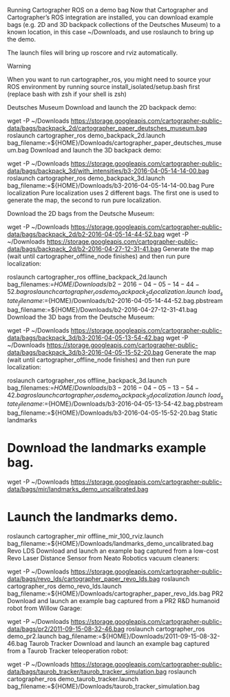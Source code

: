 Running Cartographer ROS on a demo bag
Now that Cartographer and Cartographer’s ROS integration are installed, you can download example bags (e.g. 2D and 3D backpack collections of the Deutsches Museum) to a known location, in this case ~/Downloads, and use roslaunch to bring up the demo.

The launch files will bring up roscore and rviz automatically.

Warning

When you want to run cartographer_ros, you might need to source your ROS environment by running source install_isolated/setup.bash first (replace bash with zsh if your shell is zsh)

Deutsches Museum
Download and launch the 2D backpack demo:

wget -P ~/Downloads https://storage.googleapis.com/cartographer-public-data/bags/backpack_2d/cartographer_paper_deutsches_museum.bag
roslaunch cartographer_ros demo_backpack_2d.launch bag_filename:=${HOME}/Downloads/cartographer_paper_deutsches_museum.bag
Download and launch the 3D backpack demo:

wget -P ~/Downloads https://storage.googleapis.com/cartographer-public-data/bags/backpack_3d/with_intensities/b3-2016-04-05-14-14-00.bag
roslaunch cartographer_ros demo_backpack_3d.launch bag_filename:=${HOME}/Downloads/b3-2016-04-05-14-14-00.bag
Pure localization
Pure localization uses 2 different bags. The first one is used to generate the map, the second to run pure localization.

Download the 2D bags from the Deutsche Museum:

wget -P ~/Downloads https://storage.googleapis.com/cartographer-public-data/bags/backpack_2d/b2-2016-04-05-14-44-52.bag
wget -P ~/Downloads https://storage.googleapis.com/cartographer-public-data/bags/backpack_2d/b2-2016-04-27-12-31-41.bag
Generate the map (wait until cartographer_offline_node finishes) and then run pure localization:

roslaunch cartographer_ros offline_backpack_2d.launch bag_filenames:=${HOME}/Downloads/b2-2016-04-05-14-44-52.bag
roslaunch cartographer_ros demo_backpack_2d_localization.launch \
   load_state_filename:=${HOME}/Downloads/b2-2016-04-05-14-44-52.bag.pbstream \
   bag_filename:=${HOME}/Downloads/b2-2016-04-27-12-31-41.bag
Download the 3D bags from the Deutsche Museum:

wget -P ~/Downloads https://storage.googleapis.com/cartographer-public-data/bags/backpack_3d/b3-2016-04-05-13-54-42.bag
wget -P ~/Downloads https://storage.googleapis.com/cartographer-public-data/bags/backpack_3d/b3-2016-04-05-15-52-20.bag
Generate the map (wait until cartographer_offline_node finishes) and then run pure localization:

roslaunch cartographer_ros offline_backpack_3d.launch bag_filenames:=${HOME}/Downloads/b3-2016-04-05-13-54-42.bag
roslaunch cartographer_ros demo_backpack_3d_localization.launch \
   load_state_filename:=${HOME}/Downloads/b3-2016-04-05-13-54-42.bag.pbstream \
   bag_filename:=${HOME}/Downloads/b3-2016-04-05-15-52-20.bag
Static landmarks

# Download the landmarks example bag.
wget -P ~/Downloads https://storage.googleapis.com/cartographer-public-data/bags/mir/landmarks_demo_uncalibrated.bag

# Launch the landmarks demo.
roslaunch cartographer_mir offline_mir_100_rviz.launch bag_filename:=${HOME}/Downloads/landmarks_demo_uncalibrated.bag
Revo LDS
Download and launch an example bag captured from a low-cost Revo Laser Distance Sensor from Neato Robotics vacuum cleaners:

wget -P ~/Downloads https://storage.googleapis.com/cartographer-public-data/bags/revo_lds/cartographer_paper_revo_lds.bag
roslaunch cartographer_ros demo_revo_lds.launch bag_filename:=${HOME}/Downloads/cartographer_paper_revo_lds.bag
PR2
Download and launch an example bag captured from a PR2 R&D humanoid robot from Willow Garage:

wget -P ~/Downloads https://storage.googleapis.com/cartographer-public-data/bags/pr2/2011-09-15-08-32-46.bag
roslaunch cartographer_ros demo_pr2.launch bag_filename:=${HOME}/Downloads/2011-09-15-08-32-46.bag
Taurob Tracker
Download and launch an example bag captured from a Taurob Tracker teleoperation robot:

wget -P ~/Downloads https://storage.googleapis.com/cartographer-public-data/bags/taurob_tracker/taurob_tracker_simulation.bag
roslaunch cartographer_ros demo_taurob_tracker.launch bag_filename:=${HOME}/Downloads/taurob_tracker_simulation.bag
